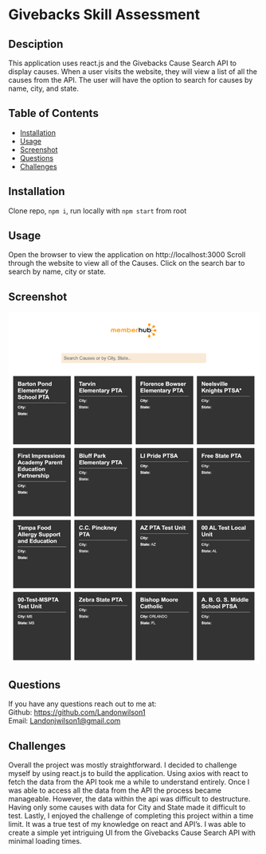 # Givebacks Skill Assessment

  ## Desciption 
  
  This application uses react.js and the Givebacks Cause Search API to display causes. When a user visits the website, they will view a list of all the causes from the API. The user will have the option to search for causes by name, city, and state. 
 
  ## Table of Contents
  - [Installation](#installation)
  - [Usage](#usage)
  - [Screenshot](#screenshot)
  - [Questions](#questions)
  - [Challenges](#Challenges)

  ## Installation 
  Clone repo, ```npm i```, run locally with ```npm start``` from root

  ## Usage 
  Open the browser to view the application on http://localhost:3000 
  Scroll through the website to view all of the Causes. Click on the search bar to search by name, city or state.
  
  ## Screenshot
  ![Screenshot](localhost_3000__.png)

  ## Questions 
  If you have any questions reach out to me at: </br>
  Github: https://github.com/Landonwilson1 </br>
  Email: Landonjwilson1@gmail.com
  
  ## Challenges
 Overall the project was mostly straightforward. I decided to challenge myself by using react.js to build the application. Using axios with react to fetch the data from the API took me a while to understand entirely. Once I was able to access all the data from the API the process became manageable. However, the data within the api was difficult to destructure. Having only some causes with data for City and State made it difficult to test. Lastly, I enjoyed the challenge of completing this project within a time limit. It was a true test of my knowledge on react and API’s. I was able to create a simple yet intriguing UI from the Givebacks Cause Search API with minimal loading times.
  
